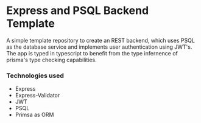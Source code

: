 # Express and PSQL Backend Template

A simple template repository to create an REST backend, which uses PSQL as the database service and implements user authentication using JWT's.
The app is typed in typescript to benefit from the type infernence of prisma's type checking capabilities.

### Technologies used
- Express
- Express-Validator
- JWT
- PSQL
- Primsa as ORM
